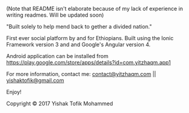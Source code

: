 (Note that README isn't elaborate because of my lack of experience in writing readmes. Will be updated soon)

"Built solely to help mend back to gether a divided nation."

First ever social platform by and for Ethiopians. Built using the Ionic Framework version 3 and and Google's Angular version 4. 

Android application can be installed from https://play.google.com/store/apps/details?id=com.yitzhaqm.app1

For more information, contact me: contact@yitzhaqm.com || yishaktofik@gmail.com 

Enjoy!


Copyright © 2017 Yishak Tofik Mohammed 
